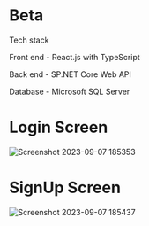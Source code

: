 # Beta

Tech stack 

Front end - React.js with TypeScript

Back end - SP.NET Core Web API 

Database - Microsoft SQL Server


# Login Screen

![Screenshot 2023-09-07 185353](https://github.com/Raeezadams/Beta/assets/132194664/eeabf811-f7f9-4fa7-b04d-426af462a157)


# SignUp Screen

![Screenshot 2023-09-07 185437](https://github.com/Raeezadams/Beta/assets/132194664/b0d19741-0d7d-4078-82f7-038307ccd9b8)



